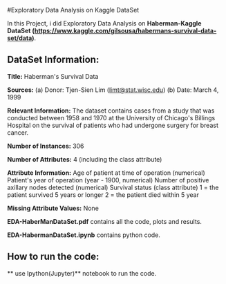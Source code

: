 
#Exploratory Data Analysis on Kaggle DataSet
  
In this Project, i did Exploratory Data Analysis on **Haberman-Kaggle DataSet (https://www.kaggle.com/gilsousa/habermans-survival-data-set/data)**.


## DataSet Information:

   **Title:** Haberman's Survival Data

   **Sources:** (a) Donor: Tjen-Sien Lim (limt@stat.wisc.edu) (b) Date: March 4, 1999

   **Relevant Information:** The dataset contains cases from a study that was conducted between 1958 and 1970 at 
    the University of Chicago's Billings Hospital on the survival of patients who had undergone surgery for breast cancer.

   **Number of Instances:** 306
   
   **Number of Attributes:** 4 (including the class attribute)

   **Attribute Information:**
        Age of patient at time of operation (numerical)
        Patient's year of operation (year - 1900, numerical)
        Number of positive axillary nodes detected (numerical)
        Survival status (class attribute) 1 = the patient survived 5 years or longer 2 = the patient died within 5 year

   **Missing Attribute Values:** None

 **EDA-HaberManDataSet.pdf** contains all the code, plots and results.
 
 **EDA-HabermanDataSet.ipynb** contains python code.
 
 ## How to run the code:
  ** use Ipython(Jupyter)** notebook to run the code.
